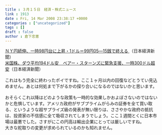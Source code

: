 ```yaml
---
title : ３月１５日　経済・株式ニュース
link : 1913
date : Fri, 14 Mar 2008 23:38:17 +0000
categories : ["uncategorized"]
tags : []
draft : false
author : 倉下忠憲
---
```


<A HREF="http://www.nikkei.co.jp/news/main/20080315NT000Y01715032008.html" TARGET="_blank">ＮＹ円続伸、一時98円台に上昇・1ドル＝99円05―15銭で終える </A>（日本経済新聞）<BR><A HREF="http://www.nikkei.co.jp/news/market/20080315c8ASB7IAA05150308.html" TARGET="_blank">米国株、ダウ平均194ドル安　ベアー・スターンズに緊急支援、一時300ドル超安</A>（日本経済新聞）<BR><BR>これはもう完全に終わったポイですね。ここ１ヶ月以内の回復などとうてい見込めません。あとは何処まで下がるかの探り合いになるのではないかと思います。<BR><BR>おそらくこれ以降はどのような政策も一時的な効果しかおよぼさないのではないかと危惧しています。アメリカ政府がサブプライムがらみの証券を全て買い取る、というような超サプライズ級の発表が無い限りは、ささやかな政府の抵抗は、投資家の不信感に全て吸収されてしまうでしょう。ここ１週間とくに日本市場は最悪でした。さすがにこの円高は輸出企業にとっては厳しいですね。<BR>大きな舵取りの変更が求められているのかも知れません。<br><br>
